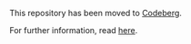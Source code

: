 This repository has been moved to [Codeberg](https://codeberg.org/scudo/MkWiiCharVeicRando).

For further information, read [here](https://scudo005.github.io/github.html).
